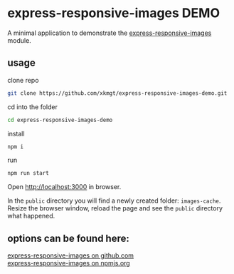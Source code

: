# express-responsive-images DEMO

A minimal application to demonstrate the [express-responsive-images](https://github.com/xkmgt/express-responsive-images) module.  

## usage

clone repo  
```bash
git clone https://github.com/xkmgt/express-responsive-images-demo.git
```
cd into the folder  
```bash
cd express-responsive-images-demo
```
install  
```bash
npm i
```
run  
```bash
npm run start
```

Open [http://localhost:3000](http://localhost:3000) in browser.  

In the `public` directory you will find a newly created folder: `images-cache`. Resize the browser window, reload the page and see the `public` directory what happened.  

## options can be found here:

[express-responsive-images on github.com](https://github.com/xkmgt/express-responsive-images)  
[express-responsive-images on npmjs.org](https://www.npmjs.com/package/express-responsive-images)  
  
